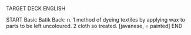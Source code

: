 TARGET DECK
ENGLISH

START
Basic
Batik
Back: n. 1 method of dyeing textiles by applying wax to parts to be left uncoloured. 2 cloth so treated. [javanese, = painted]
END
